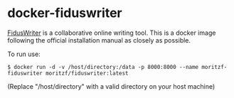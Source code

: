 # docker-fiduswriter

[FidusWriter](https://www.fiduswriter.org/how-it-works/) is a collaborative online writing tool. This is a docker image following the official installation manual as closely as possible.

To run use: 
~~~~
$ docker run -d -v /host/directory:/data -p 8000:8000 --name moritzf-fiduswriter moritzf/fiduswriter:latest
~~~~
(Replace "/host/directory" with a valid directory on your host machine)
